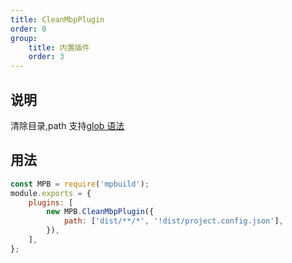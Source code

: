 ```yaml
---
title: CleanMbpPlugin
order: 0
group:
    title: 内置插件
    order: 3
---
```


## 说明

清除目录,path 支持[glob 语法](https://github.com/mrmlnc/fast-glob#options-3)

## 用法

```javascript
const MPB = require('mpbuild');
module.exports = {
    plugins: [
        new MPB.CleanMbpPlugin({
            path: ['dist/**/*', '!dist/project.config.json'],
        }),
    ],
};
```
